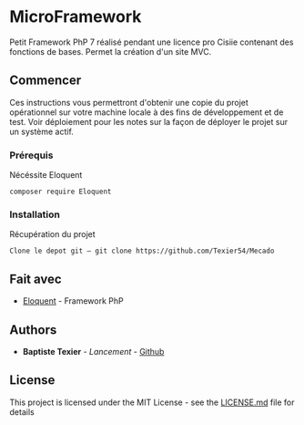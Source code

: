 # MicroFramework

Petit Framework PhP 7 réalisé pendant une licence pro Cisiie contenant des fonctions de bases. Permet la création d'un site MVC.

## Commencer

Ces instructions vous permettront d'obtenir une copie du projet opérationnel sur votre machine locale à des fins de développement et de test. Voir déploiement pour les notes sur la façon de déployer le projet sur un système actif.

### Prérequis

Nécéssite Eloquent

```
composer require Eloquent
```

### Installation

Récupération du projet

```
Clone le depot git — git clone https://github.com/Texier54/Mecado
```

## Fait avec

* [Eloquent](https://laravel.com/docs/5.0/eloquent) - Framework PhP

## Authors

* **Baptiste Texier** - *Lancement* - [Github](https://github.com/texier54)

## License

This project is licensed under the MIT License - see the [LICENSE.md](LICENSE.md) file for details